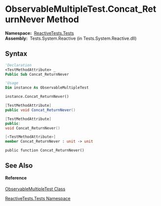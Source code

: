 # ObservableMultipleTest.Concat\_ReturnNever Method

**Namespace:**  [ReactiveTests.Tests](ReactiveTests.Tests\ReactiveTests.Tests.md)  
**Assembly:**  Tests.System.Reactive (in Tests.System.Reactive.dll)

## Syntax

```vb
'Declaration
<TestMethodAttribute> _
Public Sub Concat_ReturnNever
```

```vb
'Usage
Dim instance As ObservableMultipleTest

instance.Concat_ReturnNever()
```

```csharp
[TestMethodAttribute]
public void Concat_ReturnNever()
```

```c++
[TestMethodAttribute]
public:
void Concat_ReturnNever()
```

```fsharp
[<TestMethodAttribute>]
member Concat_ReturnNever : unit -> unit 
```

```jscript
public function Concat_ReturnNever()
```

## See Also

#### Reference

[ObservableMultipleTest Class](ObservableMultipleTest\ObservableMultipleTest.md)

[ReactiveTests.Tests Namespace](ReactiveTests.Tests\ReactiveTests.Tests.md)




